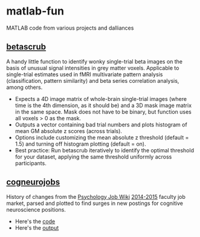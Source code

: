 # matlab-fun
MATLAB code from various projects and dalliances

## [betascrub](https://github.com/lauraannelibby/matlab-fun/tree/master/betascrub)
A handy little function to identify wonky single-trial beta images on the basis of unusual signal intensities in grey matter voxels. Applicable to single-trial estimates used in fMRI multivariate pattern analysis (classification, pattern similarity) and beta series correlation analysis, among others.
* Expects a 4D image matrix of whole-brain single-trial images (where time is the 4th dimension, as it should be) and a 3D mask image matrix in the same space. Mask does not have to be binary, but function uses all voxels > 0 as the mask.
* Outputs a vector containing bad trial numbers and plots histogram of mean GM absolute z scores (across trials). 
* Options include customizing the mean absolute z threshold (default = 1.5) and turning off histogram plotting (default = on).
* Best practice: Run betascrub iteratively to identify the optimal threshold for your dataset, applying the same threshold uniformly across participants.

## [cogneurojobs](https://github.com/lauraannelibby/matlab-fun/tree/master/cogneurojobs)
History of changes from the [Psychology Job Wiki](http://psychjobsearch.wikidot.com/) [2014-2015](http://psychjobsearch.wikidot.com/2014) faculty job market, parsed and plotted to find surges in new postings for cognitive neuroscience positions.
* Here's the [code](https://github.com/lauraannelibby/matlab-fun/blob/master/cogneurojobs/jobs.m)
* Here's the [output](https://github.com/lauraannelibby/matlab-fun/blob/master/cogneurojobs/jobs_2014-2015.pdf)

